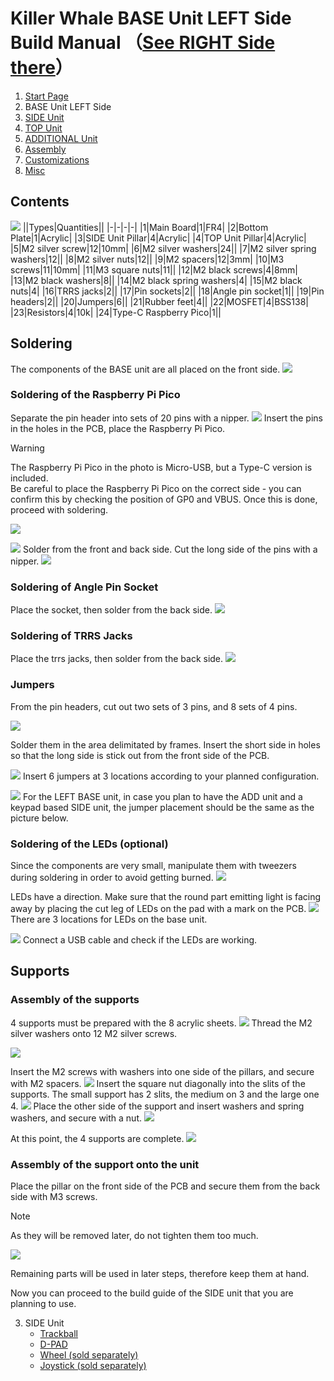 # Killer Whale BASE Unit LEFT Side Build Manual （[See RIGHT Side there](../rightside/2_BASE.md)）

1. [Start Page](../README_EN.md)
2. BASE Unit LEFT Side
3. [SIDE Unit](../leftside/3_SIDE_TRACKBALL.md)
4. [TOP Unit](../leftside/4_TOP.md)
5. [ADDITIONAL Unit](../leftside/5_ADD.md)
6. [Assembly](../leftside/6_ASSEMBLE.md)
7. [Customizations](../leftside/7_CUSTOM.md)
8. [Misc](../leftside/8_MISC.md)

## Contents
![](../img/2_base_l/2_1_contents.jpg)
||Types|Quantities||
|-|-|-|-|
|1|Main Board|1|FR4|
|2|Bottom Plate|1|Acrylic|
|3|SIDE Unit Pillar|4|Acrylic|
|4|TOP Unit Pillar|4|Acrylic|
|5|M2 silver screw|12|10mm|
|6|M2 silver washers|24||
|7|M2 silver spring washers|12||
|8|M2 silver nuts|12||
|9|M2 spacers|12|3mm|
|10|M3 screws|11|10mm|
|11|M3 square nuts|11||
|12|M2 black screws|4|8mm|
|13|M2 black washers|8||
|14|M2 black spring washers|4|
|15|M2 black nuts|4|
|16|TRRS jacks|2||
|17|Pin sockets|2||
|18|Angle pin socket|1||
|19|Pin headers|2||
|20|Jumpers|6||
|21|Rubber feet|4||
|22|MOSFET|4|BSS138|
|23|Resistors|4|10k|
|24|Type-C Raspberry Pico|1||


## Soldering
The components of the BASE unit are all placed on the front side.
![](../img/2_base_l/2_2_overall.jpg)

### Soldering of the Raspberry Pi Pico
Separate the pin header into sets of 20 pins with a nipper.
![](../img/2_base_l/2_3_pin_header.jpg)
Insert the pins in the holes in the PCB, place the Raspberry Pi Pico.
> [!WARNING]
> The Raspberry Pi Pico in the photo is Micro-USB, but a Type-C version is included.  
> Be careful to place the Raspberry Pi Pico on the correct side - you can confirm this by checking the position of GP0 and VBUS. Once this is done, proceed with soldering.


![](../img/2_base_l/2_4_raspberry_pi_pico_1.jpg)

![](../img/2_base_l/2_5_raspberry_pi_pico_2.jpg)
Solder from the front and back side. Cut the long side of the pins with a nipper.
![](../img/2_base_l/2_6_raspberry_pi_pico_3.jpg)

### Soldering of Angle Pin Socket
Place the socket, then solder from the back side.
![](../img/2_base_l/2_7_angle_sockert.jpg)

### Soldering of TRRS Jacks
Place the trrs jacks, then solder from the back side.
![ ](../img/2_base_l/2_8_trrs.jpg)

### Jumpers
From the pin headers, cut out two sets of 3 pins, and 8 sets of 4 pins.

![](../img/2_base_l/2_9_pin_header_1.jpg)

Solder them in the area delimitated by frames. Insert the short side in holes so that the long side is stick out from the front side of the PCB.

![](../img/2_base_l/2_10_pin_header_2.jpg)
Insert 6 jumpers at 3 locations according to your planned configuration.

![](../img/2_base_l/2_11_jumper.jpg)
For the LEFT BASE unit, in case you plan to have the ADD unit and a keypad based SIDE unit, the jumper placement should be the same as the picture below.


### Soldering of the LEDs (optional)
Since the components are very small, manipulate them with tweezers during soldering in order to avoid getting burned.
![](../img/2_base_l/2_12_mosfet.jpg)

LEDs have a direction. Make sure that the round part emitting light is facing away by placing the cut leg of LEDs on the pad with a mark on the PCB.
![](../img/c_led.jpg)
There are 3 locations for LEDs on the base unit.

![](../img/2_base_l/2_13_sk6812mini_e.jpg)
Connect a USB cable and check if the LEDs are working.

## Supports
### Assembly of the supports
4 supports must be prepared with the 8 acrylic sheets.
![](../img/2_base_l/2_14_pillars.jpg)
Thread the M2 silver washers onto 12 M2 silver screws.

![](../img/2_base_l/2_15_m2screw.jpg)

Insert the M2 screws with washers into one side of the pillars, and secure with M2 spacers.
![](../img/2_base_l/2_16_pillar_1.jpg)
Insert the square nut diagonally into the slits of the supports. The small support has 2 slits, the medium on 3 and the large one 4.
![](../img/2_base_l/2_17_pillar_2.jpg)
Place the other side of the support and insert washers and spring washers, and secure with a nut.
![](../img/2_base_l/2_18_pillar_3.jpg)


At this point, the 4 supports are complete.
![](../img/2_base_l/2_19_pillars_complete.jpg)

### Assembly of the support onto the unit
Place the pillar on the front side of the PCB and secure them from the back side with M3 screws.
> [!NOTE]
> As they will be removed later, do not tighten them too much.

![](../img/2_base_l/2_20_base_complete.jpg)

Remaining parts will be used in later steps, therefore keep them at hand.

Now you can proceed to the build guide of the SIDE unit that you are planning to use.

3. SIDE Unit
   - [Trackball](../leftside/3_SIDE_TRACKBALL.md)
   - [D-PAD](../leftside/3_SIDE_DPAD.md)
   - [Wheel (sold separately)](../leftside/3_SIDE_WHEEL.md)
   - [Joystick (sold separately)](../leftside/3_SIDE_JOYSTICK.md)
